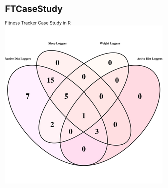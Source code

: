 # FTCaseStudy
Fitness Tracker Case Study in R
![Alt Text](https://github.com/ineedgills08/FTCaseStudy/blob/main/Visualizations/features_venn.png)
